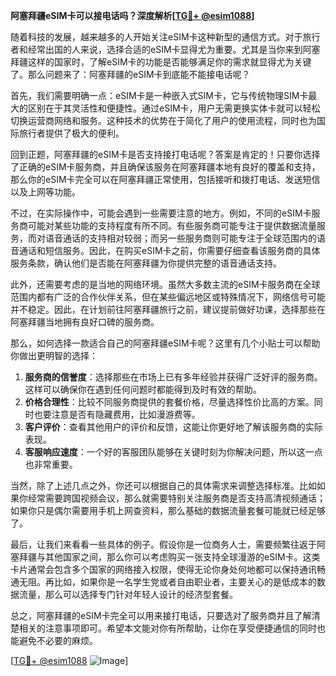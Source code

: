 **阿塞拜疆eSIM卡可以接电话吗？深度解析[[TG💪+ @esim1088](https://t.me/s/esim1088)]**

随着科技的发展，越来越多的人开始关注eSIM卡这种新型的通信方式。对于旅行者和经常出国的人来说，选择合适的eSIM卡显得尤为重要。尤其是当你来到阿塞拜疆这样的国家时，了解eSIM卡的功能是否能够满足你的需求就显得尤为关键了。那么问题来了：阿塞拜疆的eSIM卡到底能不能接电话呢？

首先，我们需要明确一点：eSIM卡是一种嵌入式SIM卡，它与传统物理SIM卡最大的区别在于其灵活性和便捷性。通过eSIM卡，用户无需更换实体卡就可以轻松切换运营商网络和服务。这种技术的优势在于简化了用户的使用流程，同时也为国际旅行者提供了极大的便利。

回到正题，阿塞拜疆的eSIM卡是否支持接打电话呢？答案是肯定的！只要你选择了正确的eSIM卡服务商，并且确保该服务在阿塞拜疆本地有良好的覆盖和支持，那么你的eSIM卡完全可以在阿塞拜疆正常使用，包括接听和拨打电话、发送短信以及上网等功能。

不过，在实际操作中，可能会遇到一些需要注意的地方。例如，不同的eSIM卡服务商可能对某些功能的支持程度有所不同。有些服务商可能专注于提供数据流量服务，而对语音通话的支持相对较弱；而另一些服务商则可能专注于全球范围内的语音通话和短信服务。因此，在购买eSIM卡之前，你需要仔细查看该服务商的具体服务条款，确认他们是否能在阿塞拜疆为你提供完整的语音通话支持。

此外，还需要考虑的是当地的网络环境。虽然大多数主流的eSIM卡服务商在全球范围内都有广泛的合作伙伴关系，但在某些偏远地区或特殊情况下，网络信号可能并不稳定。因此，在计划前往阿塞拜疆旅行之前，建议提前做好功课，选择那些在阿塞拜疆当地拥有良好口碑的服务商。

那么，如何选择一款适合自己的阿塞拜疆eSIM卡呢？这里有几个小贴士可以帮助你做出更明智的选择：

1. **服务商的信誉度**：选择那些在市场上已有多年经验并获得广泛好评的服务商。这样可以确保你在遇到任何问题时都能得到及时有效的帮助。
2. **价格合理性**：比较不同服务商提供的套餐价格，尽量选择性价比高的方案。同时也要注意是否有隐藏费用，比如漫游费等。
3. **客户评价**：查看其他用户的评价和反馈，这能让你更好地了解该服务商的实际表现。
4. **客服响应速度**：一个好的客服团队能够在关键时刻为你解决问题，所以这一点也非常重要。

当然，除了上述几点之外，你还可以根据自己的具体需求来调整选择标准。比如如果你经常需要跨国视频会议，那么就需要特别关注服务商是否支持高清视频通话；如果你只是偶尔需要用手机上网查资料，那么基础的数据流量套餐可能就已经足够了。

最后，让我们来看看一些具体的例子。假设你是一位商务人士，需要频繁往返于阿塞拜疆与其他国家之间，那么你可以考虑购买一张支持全球漫游的eSIM卡。这类卡片通常会包含多个国家的网络接入权限，使得无论你身处何地都可以保持通讯畅通无阻。再比如，如果你是一名学生党或者自由职业者，主要关心的是低成本的数据流量，那么可以选择专门针对年轻人设计的经济型套餐。

总之，阿塞拜疆的eSIM卡完全可以用来接打电话，只要选对了服务商并且了解清楚相关的注意事项即可。希望本文能对你有所帮助，让你在享受便捷通信的同时也能避免不必要的麻烦。

[[TG💪+ @esim1088](https://t.me/s/esim1088) ![Image](https://i.postimg.cc/4NQfJmqS/Snipaste-2025-05-13-00-14-12.png)]